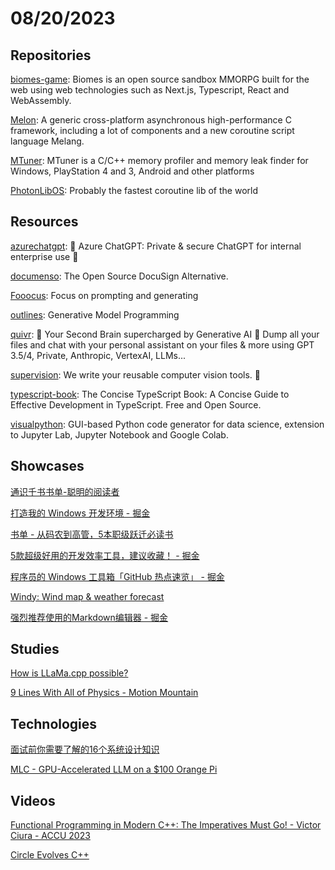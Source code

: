 # 08/20/2023

## Repositories
[biomes-game](https://github.com/ill-inc/biomes-game): Biomes is an open source sandbox MMORPG built for the web using web technologies such as Next.js, Typescript, React and WebAssembly.

[Melon](https://github.com/Water-Melon/Melon): A generic cross-platform asynchronous high-performance C framework, including a lot of components and a new coroutine script language Melang.

[MTuner](https://github.com/milostosic/MTuner): MTuner is a C/C++ memory profiler and memory leak finder for Windows, PlayStation 4 and 3, Android and other platforms

[PhotonLibOS](https://github.com/alibaba/PhotonLibOS): Probably the fastest coroutine lib of the world

## Resources
[azurechatgpt](https://github.com/microsoft/azurechatgpt): 🤖 Azure ChatGPT: Private & secure ChatGPT for internal enterprise use 💼

[documenso](https://github.com/documenso/documenso): The Open Source DocuSign Alternative.

[Fooocus](https://github.com/lllyasviel/Fooocus): Focus on prompting and generating

[outlines](https://github.com/normal-computing/outlines): Generative Model Programming

[quivr](https://github.com/StanGirard/quivr): 🧠 Your Second Brain supercharged by Generative AI 🧠 Dump all your files and chat with your personal assistant on your files & more using GPT 3.5/4, Private, Anthropic, VertexAI, LLMs...

[supervision](https://github.com/roboflow/supervision): We write your reusable computer vision tools. 💜

[typescript-book](https://github.com/gibbok/typescript-book): The Concise TypeScript Book: A Concise Guide to Effective Development in TypeScript. Free and Open Source.

[visualpython](https://github.com/visualpython/visualpython): GUI-based Python code generator for data science, extension to Jupyter Lab, Jupyter Notebook and Google Colab.

## Showcases
[通识千书书单-聪明的阅读者](https://docs.qq.com/sheet/DY2RmcVVMVE9Qd3JV?tab=BB08J2)

[打造我的 Windows 开发环境 - 掘金](https://juejin.cn/post/7245567988248821797)

[书单 - 从码农到高管，5本职级跃迁必读书](https://mp.weixin.qq.com/s/PQgZ4tFt97pp29aGeZCFTA)

[5款超级好用的开发效率工具，建议收藏！ - 掘金](https://juejin.cn/post/7244064724265336889)

[程序员的 Windows 工具箱「GitHub 热点速览」 - 掘金](https://juejin.cn/post/7236007825734041657)

[Windy: Wind map & weather forecast](https://www.windy.com/)

[强烈推荐使用的Markdown编辑器 - 掘金](https://juejin.cn/post/7248606302896619578)

## Studies
[How is LLaMa.cpp possible?](https://finbarr.ca/how-is-llama-cpp-possible/)

[9 Lines With All of Physics - Motion Mountain](https://www.motionmountain.net/9lines.html)

## Technologies
[面试前你需要了解的16个系统设计知识](https://mp.weixin.qq.com/s/-Lk0bP28KT2Cc1RuvEBuAQ)

[MLC - GPU-Accelerated LLM on a $100 Orange Pi](https://blog.mlc.ai/2023/08/09/GPU-Accelerated-LLM-on-Orange-Pi)

## Videos
[Functional Programming in Modern C++: The Imperatives Must Go! - Victor Ciura - ACCU 2023](https://www.youtube.com/watch?v=HE71NqRpvTQ)

[Circle Evolves C++](https://www.youtube.com/watch?v=P1ZDOGDMNLM)
